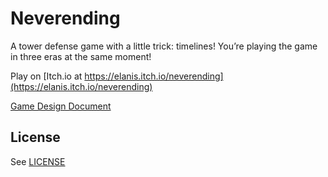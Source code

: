 # Neverending

A tower defense game with a little trick: timelines! You’re playing the game in three eras at the same moment!

Play on [Itch.io at https://elanis.itch.io/neverending](https://elanis.itch.io/neverending)

[Game Design Document](https://docs.google.com/document/d/13qa7aEOF8PbOszvkcduzts7GgkT00R6T5ZtDrRG6rKo/edit?usp=sharing)

## License

See [LICENSE](https://github.com/Dysnomia-Studio/neverending/blob/main/LICENSE)